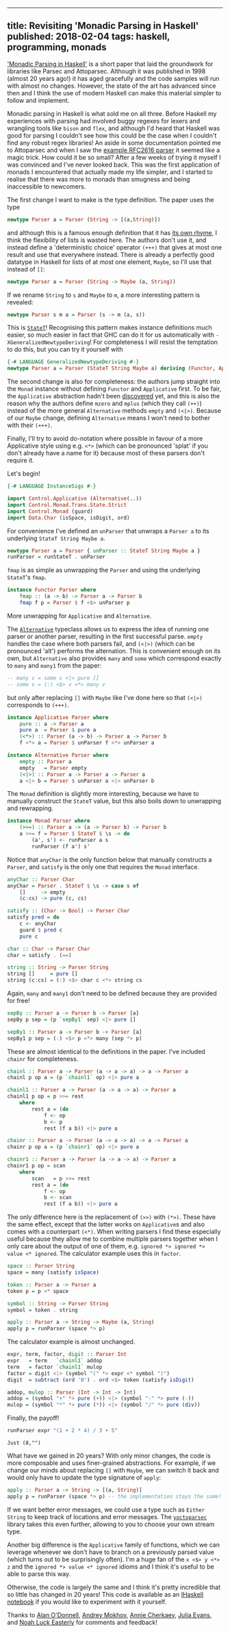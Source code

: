 --------------------------------------------------------------------------------
title: Revisiting 'Monadic Parsing in Haskell'
published: 2018-02-04
tags: haskell, programming, monads
--------------------------------------------------------------------------------

['Monadic Parsing in Haskell'](http://www.cs.nott.ac.uk/~pszgmh/pearl.pdf) is a short paper that laid the groundwork for libraries like Parsec and Attoparsec. Although it was published in 1998 (almost 20 years ago!) it has aged gracefully and the code samples will run with almost no changes. However, the state of the art has advanced since then and I think the use of modern Haskell can make this material simpler to follow and implement.

Monadic parsing in Haskell is what sold me on all three. Before Haskell my experiences with parsing had involved buggy regexes for lexers and wrangling tools like `bison` and `flex`, and although I'd heard that Haskell was good for parsing I couldn't see how this could be the case when I couldn't find any robust regex libraries! An aside in some documentation pointed me to Attoparsec and when I saw the [example RFC2616 parser](https://github.com/bos/attoparsec/blob/master/examples/RFC2616.hs) it seemed like a magic trick. How could it be so small? After a few weeks of trying it myself I was convinced and I've never looked back. This was the first application of monads I encountered that actually made my life simpler, and I started to realise that there was more to monads than smugness and being inaccessible to newcomers.

The first change I want to make is the type definition. The paper uses the type

```haskell
newtype Parser a = Parser (String -> [(a,String)])
```

and although this is a famous enough definition that it has [its own rhyme](http://www.willamette.edu/~fruehr/haskell/seuss.html), I think the flexibility of lists is wasted here. The authors don't use it, and instead define a 'deterministic choice' operator `(+++)` that gives at most one result and use that everywhere instead. There is already a perfectly good datatype in Haskell for lists of at most one element, `Maybe`, so I'll use that instead of `[]`:

```haskell
newtype Parser a = Parser (String -> Maybe (a, String))
```

If we rename `String` to `s` and `Maybe` to `m`,  a more interesting pattern is revealed:

```haskell
newtype Parser s m a = Parser (s -> m (a, s))
```

This is [`StateT`](https://hackage.haskell.org/package/transformers/docs/Control-Monad-Trans-State-Strict.html#t:StateT)! Recognising this pattern makes instance definitions much easier, so much easier in fact that GHC can do it for us automatically with `-XGeneralizedNewtypeDeriving`! For completeness I will resist the temptation to do this, but you can try it yourself with

```haskell
{-# LANGUAGE GeneralizedNewtypeDeriving #-}
newtype Parser a = Parser (StateT String Maybe a) deriving (Functor, Applicative, Alternative, Monad)
```

The second change is also for completeness: the authors jump straight into the `Monad` instance without defining `Functor` and `Applicative` first. To be fair, the `Applicative` abstraction hadn't been [discovered](http://www.staff.city.ac.uk/~ross/papers/Applicative.html) yet, and this is also the reason why the authors define `mzero` and `mplus` (which they call `(++)`) instead of the more general `Alternative` methods `empty` and `(<|>)`. Because of our `Maybe` change, defining `Alternative` means I won't need to bother with their `(+++)`.

Finally, I'll try to avoid do-notation where possible in favour of a more Applicative style using e.g. `<*>` (which can be pronounced 'splat' if you don't already have a name for it) because most of these parsers don't require it.

Let's begin!


```haskell
{-# LANGUAGE InstanceSigs #-}

import Control.Applicative (Alternative(..))
import Control.Monad.Trans.State.Strict
import Control.Monad (guard)
import Data.Char (isSpace, isDigit, ord)
```

For convenience I've defined an `unParser` that unwraps a `Parser a` to its underlying `StateT String Maybe a`.


```haskell
newtype Parser a = Parser { unParser :: StateT String Maybe a }
runParser = runStateT . unParser
```

`fmap` is as simple as unwrapping the `Parser` and using the underlying `StateT`'s `fmap`.


```haskell
instance Functor Parser where
    fmap :: (a -> b) -> Parser a -> Parser b
    fmap f p = Parser $ f <$> unParser p
```

More unwrapping for `Applicative` and `Alternative`.

The [`Alternative`](https://hackage.haskell.org/package/base/docs/Control-Applicative.html#t:Alternative) typeclass allows us to express the idea of running one parser or another parser, resulting in the first successful parse. `empty` handles the case where both parsers fail, and `(<|>)` (which can be pronounced 'alt') performs the alternation. This is convenient enough on its own, but `Alternative` also provides `many` and `some` which correspond exactly to `many` and `many1` from the paper:

```haskell
-- many v = some v <|> pure []
-- some v = (:) <$> v <*> many v
```

but only after replacing `[]` with `Maybe` like I've done here so that `(<|>)` corresponds to `(+++)`. 


```haskell
instance Applicative Parser where
    pure :: a -> Parser a
    pure a  = Parser $ pure a
    (<*>) :: Parser (a -> b) -> Parser a -> Parser b
    f <*> a = Parser $ unParser f <*> unParser a

instance Alternative Parser where
    empty :: Parser a
    empty   = Parser empty
    (<|>) :: Parser a -> Parser a -> Parser a
    a <|> b = Parser $ unParser a <|> unParser b
```

The `Monad` definition is slightly more interesting, because we have to manually construct the `StateT` value, but this also boils down to unwrapping and rewrapping.


```haskell
instance Monad Parser where
    (>>=) :: Parser a -> (a -> Parser b) -> Parser b
    a >>= f = Parser $ StateT $ \s -> do
        (a', s') <- runParser a s
        runParser (f a') s'
```

Notice that `anyChar` is the only function below that manually constructs a `Parser`, and `satisfy` is the only one that requires the `Monad` interface.


```haskell
anyChar :: Parser Char
anyChar = Parser . StateT $ \s -> case s of
    []     -> empty
    (c:cs) -> pure (c, cs)

satisfy :: (Char -> Bool) -> Parser Char
satisfy pred = do
    c <- anyChar
    guard $ pred c
    pure c

char :: Char -> Parser Char
char = satisfy . (==)

string :: String -> Parser String
string []     = pure []
string (c:cs) = (:) <$> char c <*> string cs
```

Again, `many` and `many1` don't need to be defined because they are provided for free!


```haskell
sepBy :: Parser a -> Parser b -> Parser [a]
sepBy p sep = (p `sepBy1` sep) <|> pure []

sepBy1 :: Parser a -> Parser b -> Parser [a]
sepBy1 p sep = (:) <$> p <*> many (sep *> p)
```

These are almost identical to the definitions in the paper. I've included `chainr` for completeness.


```haskell
chainl :: Parser a -> Parser (a -> a -> a) -> a -> Parser a
chainl p op a = (p `chainl1` op) <|> pure a

chainl1 :: Parser a -> Parser (a -> a -> a) -> Parser a
chainl1 p op = p >>= rest
    where 
        rest a = (do
            f <- op
            b <- p
            rest (f a b)) <|> pure a

chainr :: Parser a -> Parser (a -> a -> a) -> a -> Parser a
chainr p op a = (p `chainr1` op) <|> pure a

chainr1 :: Parser a -> Parser (a -> a -> a) -> Parser a
chainr1 p op = scan
    where
        scan   = p >>= rest
        rest a = (do
            f <- op
            b <- scan
            rest (f a b)) <|> pure a
```

The only difference here is the replacement of `(>>)` with `(*>)`. These have the same effect, except that the latter works on `Applicative`s and also comes with a counterpart `(<*)`. When writing parsers I find these especially useful because they allow me to combine multiple parsers together when I only care about the output of one of them, e.g. `ignored *> ignored *> value <* ignored`. The calculator example uses this in `factor`.


```haskell
space :: Parser String
space = many (satisfy isSpace)

token :: Parser a -> Parser a
token p = p <* space

symbol :: String -> Parser String
symbol = token . string

apply :: Parser a -> String -> Maybe (a, String)
apply p = runParser (space *> p)
```

The calculator example is almost unchanged.


```haskell
expr, term, factor, digit :: Parser Int
expr   = term   `chainl1` addop
term   = factor `chainl1` mulop
factor = digit <|> (symbol "(" *> expr <* symbol ")")
digit  = subtract (ord '0') . ord <$> token (satisfy isDigit)

addop, mulop :: Parser (Int -> Int -> Int)
addop = (symbol "+" *> pure (+)) <|> (symbol "-" *> pure (-))
mulop = (symbol "*" *> pure (*)) <|> (symbol "/" *> pure (div))
```

Finally, the payoff!


```haskell
runParser expr "(1 + 2 * 4) / 3 + 5"
```


    Just (8,"")


What have we gained in 20 years? With only minor changes, the code is more composable and uses finer-grained abstractions. For example, if we change our minds about replacing `[]` with `Maybe`, we can switch it back and would only have to update the type signature of `apply`:

```haskell
apply :: Parser a -> String -> [(a, String)]
apply p = runParser (space *> p) -- the implementation stays the same!
```

If we want better error messages, we could use a type such as `Either String` to keep track of locations and error messages. The [`yoctoparsec`](http://hackage.haskell.org/package/yoctoparsec) library takes this even further, allowing to you to choose your own stream type.

Another big difference is the `Applicative` family of functions, which we can leverage whenever we don't have to branch on a previously parsed value (which turns out to be surprisingly often). I'm a huge fan of the `x <$> y <*> z` and the `ignored *> value <* ignored` idioms and I think it's useful to be able to parse this way.

Otherwise, the code is largely the same and I think it's pretty incredible that so little has changed in 20 years! This code is available as an [IHaskell notebook](https://github.com/vaibhavsagar/notebooks/blob/master/revisiting-monadic-parsing-haskell/Parser.ipynb) if you would like to experiment with it yourself.

Thanks to [Alan O'Donnell](https://github.com/cqfd), [Andrey Mokhov](https://blogs.ncl.ac.uk/andreymokhov/), [Annie Cherkaev](https://anniecherkaev.com/), [Julia Evans](https://jvns.ca/), and [Noah Luck Easterly](https://github.com/rampion/) for comments and feedback!
